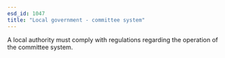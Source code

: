 ```yaml
---
esd_id: 1047
title: "Local government - committee system"
---
```


A local authority must comply with regulations regarding the operation of the committee system.

